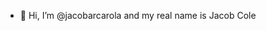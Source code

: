 - 👋 Hi, I’m @jacobarcarola and my real name is Jacob Cole

<!---
jacobarcarola/jacobarcarola is a ✨ special ✨ repository because its `README.md` (this file) appears on your GitHub profile.
You can click the Preview link to take a look at your changes.
--->
